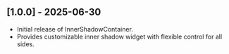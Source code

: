 ## [1.0.0] - 2025-06-30
- Initial release of InnerShadowContainer.
- Provides customizable inner shadow widget with flexible control for all sides.
